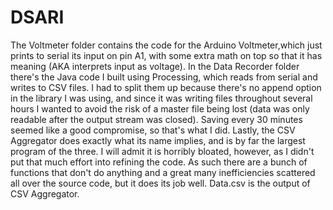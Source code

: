 # DSARI
The Voltmeter folder contains the code for the Arduino Voltmeter,which just prints to serial its input on pin A1, with some extra math on top so that it has meaning (AKA interprets input as voltage).
In the Data Recorder folder there's the Java code I built using Processing, which reads from serial and writes to CSV files. I had to split them up because there's no append option in the library I was using, and since it was writing files throughout several hours I wanted to avoid the risk of a master file being lost (data was only readable after the output stream was closed). Saving every 30 minutes seemed like a good compromise, so that's what I did.
Lastly, the CSV Aggregator does exactly what its name implies, and is by far the largest program of the three. I will admit it is horribly bloated, however, as I didn't put that much effort into refining the code. As such there are a bunch of functions that don't do anything and a great many inefficiencies scattered all over the source code, but it does its job well. 
Data.csv is the output of CSV Aggregator.
